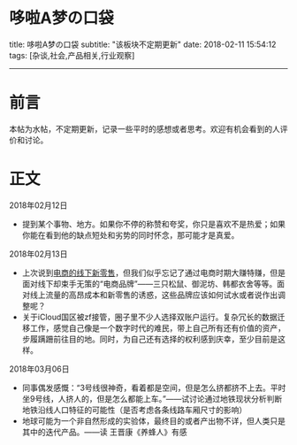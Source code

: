 ﻿# 哆啦A梦の口袋

title: 哆啦A梦の口袋
subtitle: "该板块不定期更新"
date: 2018-02-11 15:54:12
tags: [杂谈,社会,产品相关,行业观察]

---

前言
==
本帖为水帖，不定期更新，记录一些平时的感想或者思考。欢迎有机会看到的人评价和讨论。

正文
==
2018年02月12日

 - 提到某个事物、地方。如果你不停的称赞和夸奖，你只是喜欢不是热爱；如果你能在看到他的缺点短处和劣势的同时怀念，那可能才是真爱。
 
2018年02月13日

 - 上次说到[电商的线下新零售][1]，但我们似乎忘记了通过电商时期大赚特赚，但是面对线下却束手无策的“电商品牌”——三只松鼠、御泥坊、韩都衣舍等等。面对线上流量的高昂成本和新零售的诱惑，这些品牌应该如何试水或者说作出调整呢？
 - 关于iCloud国区被zf接管，圈子里不少人选择双账户运行。复杂冗长的数据迁移工作，感觉自己像是一个数字时代的难民，带上自己所有还有价值的资产，步履蹒跚前往目的地。同时，为自己还有选择的权利感到庆幸，至少目前是这样。

2018年03月06日

 - 同事偶发感慨：“3号线很神奇，看着都是空间，但是怎么挤都挤不上去。平时坐9号线，人挤人的，但是怎么都能上车。”——试讨论通过地铁现状分析判断地铁沿线人口特征的可能性（是否考虑各条线路车厢尺寸的影响）
 - 地球可能为一个非自然形成的实验体，最终目的或者产出物不详，但人类只是其中的迭代产品。——读 王晋康《养蜂人》有感

 

  [1]: https://maxojj.github.io/2018/01/10/%E6%96%B0%E5%B9%B4%E6%96%B0%E9%9B%B6%E5%94%AE%EF%BC%8C%E9%92%B1%E5%8C%85%E7%BB%A7%E7%BB%AD%E7%98%A6%EF%BC%88%E4%B8%80%EF%BC%89/